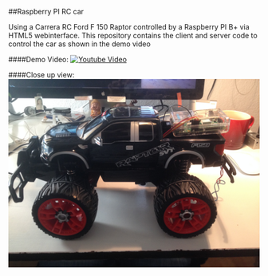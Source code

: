 ##Raspberry PI RC car

Using a Carrera RC Ford F 150 Raptor controlled by a Raspberry PI B+ via HTML5 webinterface. This repository contains the client and server code to control the car as shown in the demo video

####Demo Video:
[![Youtube Video](http://img.youtube.com/vi/_wyQ7lguh5s/0.jpg)](http://youtu.be/_wyQ7lguh5s)  

####Close up view:
[![CloseUP view](https://raw.githubusercontent.com/piscis/raspberry-rccar/master/docs/IMG_1391.JPG)](/piscis/raspberry-rccar/)

